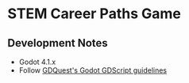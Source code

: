 # STEM Career Paths Game

## Development Notes
- Godot 4.1.x
- Follow [GDQuest's Godot GDScript guidelines](https://gdquest.gitbook.io/gdquests-guidelines/godot-gdscript-guidelines)